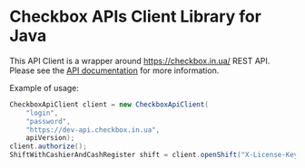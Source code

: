 # Checkbox APIs Client Library for Java

This API Client is a wrapper around https://checkbox.in.ua/ REST API. Please see the [API documentation](https://dev-api.checkbox.in.ua/api/docs#/) for more information.

Example of usage:
```Java
CheckboxApiClient client = new CheckboxApiClient(
    "login",
    "password",
    "https://dev-api.checkbox.in.ua",
    apiVersion);
client.authorize();
ShiftWithCashierAndCashRegister shift = client.openShift("X-License-Key");
```
